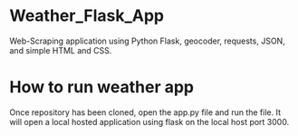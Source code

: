 # Weather_Flask_App
Web-Scraping application using Python Flask, geocoder, requests, JSON, and simple HTML and CSS.

# How to run weather app
Once repository has been cloned, open the app.py file and run the file. It will open a local hosted application using flask on the local host port 3000.
